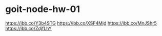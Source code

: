 # goit-node-hw-01

https://ibb.co/Y3b4STG
https://ibb.co/XSF4Mjd
https://ibb.co/MnJShr5
https://ibb.co/ZdjfLhY
